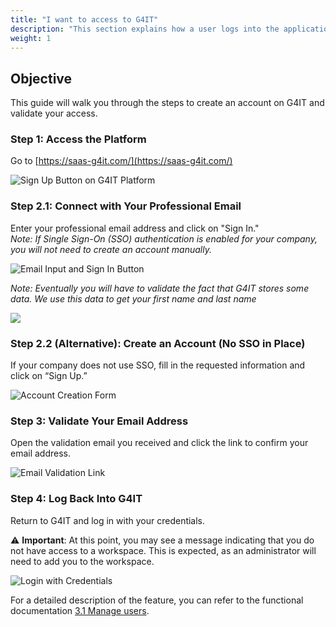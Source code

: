 ```yaml
---
title: "I want to access to G4IT"
description: "This section explains how a user logs into the application for the first time."
weight: 1
---
```


## Objective

This guide will walk you through the steps to create an account on G4IT and validate your access.

### Step 1: Access the Platform

Go to [https://saas-g4it.com/](https://saas-g4it.com/)

![Sign Up Button on G4IT Platform](../images/1_First_Login_Step1.png "Click the 'Sign Up' button on the G4IT homepage")

### Step 2.1: Connect with Your Professional Email

Enter your professional email address and click on "Sign In."  
*Note: If Single Sign-On (SSO) authentication is enabled for your company, you will not need to create an account
manually.*

![Email Input and Sign In Button](../images/1_First_Login_Step2.png "Enter your professional email address and click 'Sign In'")

*Note: Eventually you will have to validate the fact that G4IT stores some data. We use this data to get your first name
and last name*

![](../images/1_First_Login_Step2.2.jpeg)

### Step 2.2 (Alternative): Create an Account (No SSO in Place)

If your company does not use SSO, fill in the requested information and click on “Sign Up.”

![Account Creation Form](../images/1_First_Login_Step3.png "Fill in the required information and click 'Sign Up'")

### Step 3: Validate Your Email Address

Open the validation email you received and click the link to confirm your email address.

![Email Validation Link](../images/1_First_Login_Step4.png "Click the link in the email to validate your address")

### Step 4: Log Back Into G4IT

Return to G4IT and log in with your credentials.

⚠ **Important**: At this point, you may see a message indicating that you do not have access to a workspace. This is
expected, as an administrator will need to add you to the workspace.

![Login with Credentials](../images/1_First_Login_Step5.png "Login with your credentials and note the 'no access to workspace' message")

For a detailed description of the feature, you can refer to the functional
documentation [3.1 Manage users](../../../../2-functional-documentation/use_cases/uc_administration/uc_administration_manage_users/_index.md).
